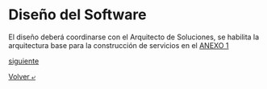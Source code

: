 # Diseño del Software

El diseño deberá coordinarse con el Arquitecto de Soluciones, se habilita la arquitectura base para la construcción de servicios en el [ANEXO 1](./anexo1.md)

[siguiente](./desarrollo02.md)

[Volver &ldca;](/desarrollo00.md "Regresar a Menu")